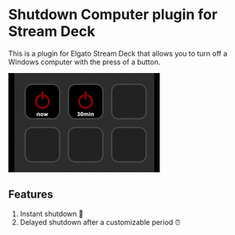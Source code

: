 # Shutdown Computer plugin for Stream Deck

This is a plugin for Elgato Stream Deck that allows you to turn off a Windows computer with the press of a button.

![The Shutdown plugin in action](assets/demonstration.gif)

## Features

1. Instant shutdown 🔴
2. Delayed shutdown after a customizable period ⏰
